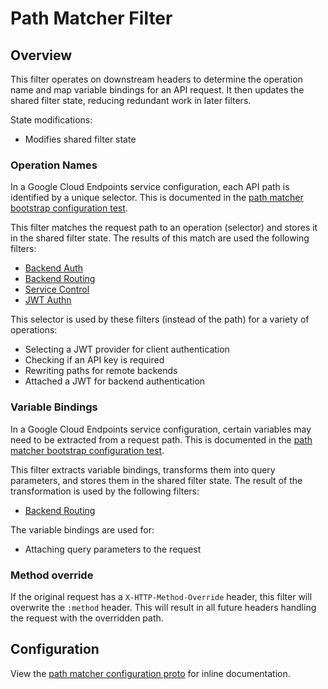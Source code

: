 # Path Matcher Filter

## Overview

This filter operates on downstream headers to determine the operation name and
map variable bindings for an API request.
It then updates the shared filter state, reducing redundant work in later filters.

State modifications:
- Modifies shared filter state

### Operation Names

In a Google Cloud Endpoints service configuration, each API path is identified by a unique selector.
This is documented in the [path matcher bootstrap configuration test](../../../../examples/testdata/README.md#path-matcherpath_matcher).

This filter matches the request path to an operation (selector) and stores it
in the shared filter state. The results of this match are used the following filters:

- [Backend Auth](../backend_auth/README.md)
- [Backend Routing](../backend_routing/README.md)
- [Service Control](../service_control/README.md)
- [JWT Authn](https://www.envoyproxy.io/docs/envoy/latest/intro/arch_overview/security/jwt_authn_filter)

This selector is used by these filters (instead of the path) for a variety of operations:

- Selecting a JWT provider for client authentication
- Checking if an API key is required
- Rewriting paths for remote backends
- Attached a JWT for backend authentication

### Variable Bindings

In a Google Cloud Endpoints service configuration, certain variables may need to be extracted from a request path.
This is documented in the [path matcher bootstrap configuration test](../../../../examples/testdata/README.md#path-matcherpath_matcher).

This filter extracts variable bindings, transforms them into query parameters,
and stores them in the shared filter state. The result of the transformation is
used by the following filters:

- [Backend Routing](../backend_routing/README.md)

The variable bindings are used for:

- Attaching query parameters to the request

### Method override

If the original request has a `X-HTTP-Method-Override` header, this filter will overwrite
the `:method` header. This will result in all future headers handling the request with
the overridden path.

## Configuration

View the [path matcher configuration proto](../../../../api/envoy/v8/http/path_matcher/config.proto)
for inline documentation.
